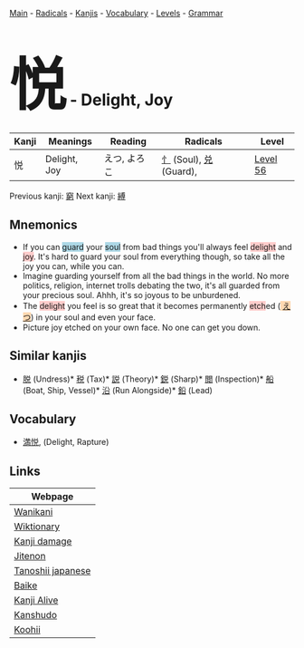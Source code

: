 <style> bigfont {font-size: 100px}</style>
[Main](../README.md) -
[Radicals](../radicals.md) -
[Kanjis](../kanjis.md) -
[Vocabulary](../vocabulary.md) -
[Levels](../levels.md) -
[Grammar](../grammar.md)
# <bigfont> 悦</bigfont> - Delight, Joy 

| Kanji | Meanings | Reading | Radicals | Level |
| --- | --- | --- | --- | --- |
| 悦 | Delight, Joy | えつ, よろこ | [忄](../radicals/忄.md) (Soul), [兑](../radicals/兑.md) (Guard),  | [Level 56](../levels/wk_level56.md) |

Previous kanji: [窮](窮.md) Next kanji: [縛](縛.md) 

## Mnemonics
 * If you can <span style="background-color:#ADD8E6"> guard</span> your <span style="background-color:#ADD8E6"> soul</span> from bad things you'll always feel <span style="background-color:#ffcccb"> delight</span> and <span style="background-color:#ffcccb"> joy</span>. It's hard to guard your soul from everything though, so take all the joy you can, while you can.
* Imagine guarding yourself from all the bad things in the world. No more politics, religion, internet trolls debating the two, it's all guarded from your precious soul. Ahhh, it's so joyous to be unburdened.
* The <span style="background-color:#ffcccb"> delight</span> you feel is so great that it becomes permanently <span style="background-color:#ffcccb"> etch</span>ed (<span style="background-color:#fed8b1"> [えつ](https://jisho.org/search/えつ)</span>) in your soul and even your face.
* Picture joy etched on your own face. No one can get you down.


## Similar kanjis
 * [脱](脱.md) (Undress)* [税](税.md) (Tax)* [説](説.md) (Theory)* [鋭](鋭.md) (Sharp)* [閲](閲.md) (Inspection)* [船](船.md) (Boat, Ship, Vessel)* [沿](沿.md) (Run Alongside)* [鉛](鉛.md) (Lead)


## Vocabulary
 * [満悦](../vocabulary/悦.md), (Delight, Rapture)



## Links 

| Webpage |
| --- |
| [Wanikani          ](https://www.wanikani.com/kanji/悦) |
| [Wiktionary        ](https://en.wiktionary.org/wiki/悦) |
| [Kanji damage      ](http://www.kanjidamage.com/kanji/search?utf8=✓&q=悦) |
| [Jitenon           ](https://jitenon.com/kanji/悦) |
| [Tanoshii japanese ](https://www.tanoshiijapanese.com/dictionary/kanji.cfm?k=悦) |
| [Baike             ](https://baike.baidu.com/item/悦) |
| [Kanji Alive       ](https://app.kanjialive.com/悦) |
| [Kanshudo          ](https://www.kanshudo.com/searchmn?q=悦) |
| [Koohii            ](https://kanji.koohii.com/study/kanji/悦) |
